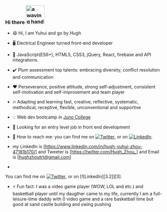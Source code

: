 ### Hi there <img src="https://user-images.githubusercontent.com/84819219/136729154-4acdd5a6-3c6c-4c22-a886-99e9c893c086.gif" alt="a waving hand to say hello" width="60px">  
<!--
**Hughzhoutrt/Hughzhoutrt** is a ✨ _special_ ✨ repository because its `README.md` (this file) appears on your GitHub profile.

Here are some ideas to get you started:

- 🔭 I’m currently working on ...
- 🌱 I’m currently learning ...
- 👯 I’m looking to collaborate on ...
- 🤔 I’m looking for help with ...
- 💬 Ask me about ...
- 📫 How to reach me: ...
- 😄 Pronouns: ...
- ⚡ Fun fact: ...
-->
- 😆 Hi, I am Yuhui and go by Hugh

- 🖥️ Electrical Engineer turned front-end developer     

- 🧰 JavaScript(ES6+), HTML5, CSS3, jQuery, React, firebase and API integrations.    
  
- ✔️ Plum assessment top talents: embracing diversity, conflict resolution and communication  
  
- ❤️ Perseverance, positive attitude, strong self-adjustment, consistent self-motivation and self-improvement and team player    
  
- 🔥 Adapting and learning fast, creative, reflective, systematic, methodical, receptive, flexible, unconventional and supportive    
  
- 💡 Web dev bootcamp in <a href="https://junocollege.com/bootcamp/web-development">Juno College</a>   

- 🧐 Looking for an entry level job in front end development   

- 💬 How to reach me: you can find me on [![Twitter][1.2]][1], or on [![LinkedIn][2.2]][2].
-  my LinkedIn is [https://www.linkedin.com/in/hugh-yuhui-zhou-47181b170/] and Tweeter is [https://twitter.com/Hugh_Zhou_] and Email is [hughzhoutrt@gmail.com]  
-  <!-- Actual text -->

You can find me on [![Twitter][1.2]][1], or on [![LinkedIn][3.2]][3].

<!-- Icons -->

[1.2]: http://i.imgur.com/wWzX9uB.png (twitter icon without padding)
[2.2]: https://raw.githubusercontent.com/MartinHeinz/MartinHeinz/master/linkedin-3-16.png (LinkedIn icon without padding)

<!-- Links to your social media accounts -->

[1]: https://twitter.com/Hugh_Zhou_
[2]: https://www.linkedin.com/in/hugh-yuhui-zhou-47181b170/
   

- ⚡ Fun fact: I was a video game player (WOW, LOL and etc.) and basketball player until my daugther came to my life, currently I am a full-leisure-time daddy with 0 video game and a rare basketball time but good at sand castle building and swing pushing
